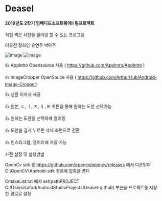 # Deasel
#### 2019년도 2학기 임베디드소프트웨어II 팀프로젝트

직접 찍은 사진을 컬러링 할 수 있는 프로그램

이유진 장희영 유연주 박민주


![image](https://user-images.githubusercontent.com/53117014/87044103-0cabe780-c231-11ea-9db4-2ee646c4d491.png)
![image](https://user-images.githubusercontent.com/53117014/87043400-f2bdd500-c22f-11ea-8d02-e6f708b7783d.png)






👍 AppIntro Opensource 사용 ( https://github.com/AppIntro/AppIntro )

👍 ImageCropper OpenSouce 사용 ( https://github.com/ArthurHub/Android-Image-Cropper)

👍 샘플 이미지 제공

👍 원본, ㄷ, ㅣ, ㅈ, ㅔ ,ㄹ 버튼을 통해 원하는 도안 선택가능

👍 원하는 도안을 선택하여 컬러링

👍 도안을 길게 누르면 삭제 화면으로 전환

👍 인스타그램, 갤러리에 저장 가능

사전 설정 및 실행방법

OpenCv sdk 를 https://github.com/opencv/opencv/releases 에서 다운받아 C:\OpenCV\Android-sdk 경로에 압축을 푼다

CmakeList.txt 에서 set(pathPROJECT C:/Users/sofod/AndroidStudioProjects/Deasel-github) 부분을
프로젝트를 저장한 경로로 설정

